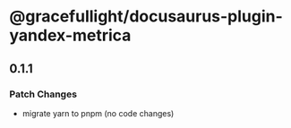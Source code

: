 # @gracefullight/docusaurus-plugin-yandex-metrica

## 0.1.1

### Patch Changes

- migrate yarn to pnpm (no code changes)
